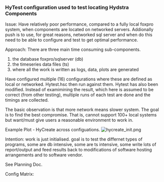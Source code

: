 ### HyTest configuration used to test locating Hydstra Components #

Issue:
Have relatively poor performance, compared to a fully local foxpro system, when components are located on networked servers. Addionally push is to use, for great reasons, networked sql server and when do this need to be able to configure and test to get optimal performance.

Approach:
There are three main time consuming sub-components.

1. the database foxpro/sqlserver (db)
2. the timeseries data files (ts)
3. where all the work is written as logs, data, plots are generated

Have configured multiple (16) configurations where these are defined as local or networked.
Hytest.hsc then run against them. Hytest has also been modified. Instead of examimining the result, which here is assumed to be correct (from other testing), multiple runs of each test are done and the timings are collected.

The basic observation is that more network means slower system. The goal is to find the best compromise. That is, cannot support 100+ local systems but want/must give users a reasonable environment to work in.

Example Plot - HyCreate across configuations.
![hycreate_init.png](https:/github.com/tonycaine/v10.4-sw-GITHUB/2014-01-15-TestJobs/documentation/hycreate_init.png)

Intention:
work is just initialised. goal is to test the differnet types of programs, some are db intensive, some are ts intensive, some write lots of report/output and feed results back to modifications of software hosting arrangements and to software vendor.

See Planning Doc.

Config Matrix:
